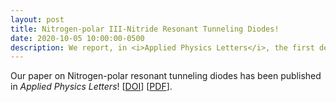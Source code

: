 ```yaml
---
layout: post
title: Nitrogen-polar III-Nitride Resonant Tunneling Diodes!
date: 2020-10-05 10:00:00-0500
description: We report, in <i>Applied Physics Letters</i>, the first demonstration of resonant tunneling diodes grown along the nitrogen-polar direction!
---
```

Our paper on Nitrogen-polar resonant tunneling diodes has been published in _Applied Physics Letters_! [<a href="https://aip.scitation.org/doi/full/10.1063/5.0022143" target="\_blank">DOI</a>] [<a href="{{ '20201005_APL_N_polar_RTDs.pdf' | prepend: '/assets/pdf/' | prepend: site.baseurl | prepend: site.url }}" target="\_blank">PDF</a>].
